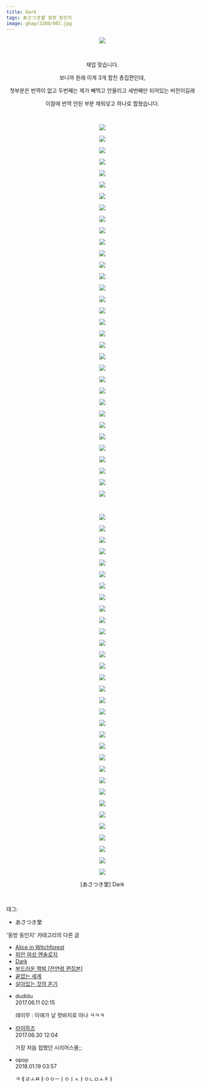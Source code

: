 ```yaml
---
title: Dark
tags: あさつき堂 동방_동인지
image: ghap/3280/001.jpg
---
```

<div class="article">
<p style="text-align: center; clear: none; float: none;"><img src="{{ site.nasurl }}/ghap/3280/001.jpg"/></p>
<p style="text-align: center; clear: none; float: none;"><br/></p>
<p style="text-align: center; clear: none; float: none;">재업 맞습니다.</p>
<p style="text-align: center; clear: none; float: none;">보니까 원래 이게 3개 합친 총집편인데,</p>
<p style="text-align: center; clear: none; float: none;">첫부분은 번역이 없고 두번째는 제가 빼먹고 안올리고 세번째만 되어있는 버전이길래</p>
<p style="text-align: center; clear: none; float: none;">이참에 번역 안된 부분 채워넣고 하나로 합쳤습니다.</p>
<p style="text-align: center; clear: none; float: none;"><br/></p>
<p style="text-align: center; clear: none; float: none;"><img src="{{ site.nasurl }}/ghap/3280/002.jpg"/></p>
<p style="text-align: center; clear: none; float: none;"><img src="{{ site.nasurl }}/ghap/3280/003.jpg"/></p>
<p style="text-align: center; clear: none; float: none;"><img src="{{ site.nasurl }}/ghap/3280/004.jpg"/></p>
<p style="text-align: center; clear: none; float: none;"><img src="{{ site.nasurl }}/ghap/3280/005.jpg"/></p>
<p style="text-align: center; clear: none; float: none;"><img src="{{ site.nasurl }}/ghap/3280/006.jpg"/></p>
<p style="text-align: center; clear: none; float: none;"><img src="{{ site.nasurl }}/ghap/3280/007.jpg"/></p>
<p style="text-align: center; clear: none; float: none;"><img src="{{ site.nasurl }}/ghap/3280/008.jpg"/></p>
<p style="text-align: center; clear: none; float: none;"><img src="{{ site.nasurl }}/ghap/3280/009.jpg"/></p>
<p style="text-align: center; clear: none; float: none;"><img src="{{ site.nasurl }}/ghap/3280/010.jpg"/></p>
<p style="text-align: center; clear: none; float: none;"><img src="{{ site.nasurl }}/ghap/3280/011.jpg"/></p>
<p style="text-align: center; clear: none; float: none;"><img src="{{ site.nasurl }}/ghap/3280/012.jpg"/></p>
<p style="text-align: center; clear: none; float: none;"><img src="{{ site.nasurl }}/ghap/3280/013.jpg"/></p>
<p style="text-align: center; clear: none; float: none;"><img src="{{ site.nasurl }}/ghap/3280/014.jpg"/></p>
<p style="text-align: center; clear: none; float: none;"><img src="{{ site.nasurl }}/ghap/3280/015.jpg"/></p>
<p style="text-align: center; clear: none; float: none;"><img src="{{ site.nasurl }}/ghap/3280/016.jpg"/></p>
<p style="text-align: center; clear: none; float: none;"><img src="{{ site.nasurl }}/ghap/3280/017.jpg"/></p>
<p style="text-align: center; clear: none; float: none;"><img src="{{ site.nasurl }}/ghap/3280/018.jpg"/></p>
<p style="text-align: center; clear: none; float: none;"><img src="{{ site.nasurl }}/ghap/3280/019.jpg"/></p>
<p style="text-align: center; clear: none; float: none;"><img src="{{ site.nasurl }}/ghap/3280/020.jpg"/></p>
<p style="text-align: center; clear: none; float: none;"><img src="{{ site.nasurl }}/ghap/3280/021.jpg"/></p>
<p style="text-align: center; clear: none; float: none;"><img src="{{ site.nasurl }}/ghap/3280/022.jpg"/></p>
<p style="text-align: center; clear: none; float: none;"><img src="{{ site.nasurl }}/ghap/3280/023.jpg"/></p>
<p style="text-align: center; clear: none; float: none;"><img src="{{ site.nasurl }}/ghap/3280/024.jpg"/></p>
<p style="text-align: center; clear: none; float: none;"><img src="{{ site.nasurl }}/ghap/3280/025.jpg"/></p>
<p style="text-align: center; clear: none; float: none;"><img src="{{ site.nasurl }}/ghap/3280/026.jpg"/></p>
<p style="text-align: center; clear: none; float: none;"><img src="{{ site.nasurl }}/ghap/3280/027.jpg"/></p>
<p style="text-align: center; clear: none; float: none;"><img src="{{ site.nasurl }}/ghap/3280/028.jpg"/></p>
<p style="text-align: center; clear: none; float: none;"><img src="{{ site.nasurl }}/ghap/3280/029.jpg"/></p>
<p style="text-align: center; clear: none; float: none;"><img src="{{ site.nasurl }}/ghap/3280/030.jpg"/></p>
<p style="text-align: center; clear: none; float: none;"><img src="{{ site.nasurl }}/ghap/3280/031.jpg"/></p>
<p style="text-align: center; clear: none; float: none;"><img src="{{ site.nasurl }}/ghap/3280/032.jpg"/></p>
<p style="text-align: center; clear: none; float: none;"><img src="{{ site.nasurl }}/ghap/3280/033.jpg"/></p>
<p style="text-align: center; clear: none; float: none;"><img src="{{ site.nasurl }}/ghap/3280/034.jpg"/></p>
<p style="text-align: center; clear: none; float: none;"><br/></p>
<p style="text-align: center; clear: none; float: none;"><img src="{{ site.nasurl }}/ghap/3280/035.jpg"/></p>
<p style="text-align: center; clear: none; float: none;"><img src="{{ site.nasurl }}/ghap/3280/036.jpg"/></p>
<p style="text-align: center; clear: none; float: none;"><img src="{{ site.nasurl }}/ghap/3280/037.jpg"/></p>
<p style="text-align: center; clear: none; float: none;"><img src="{{ site.nasurl }}/ghap/3280/038.jpg"/></p>
<p style="text-align: center; clear: none; float: none;"><img src="{{ site.nasurl }}/ghap/3280/039.jpg"/></p>
<p style="text-align: center; clear: none; float: none;"><img src="{{ site.nasurl }}/ghap/3280/040.jpg"/></p>
<p style="text-align: center; clear: none; float: none;"><img src="{{ site.nasurl }}/ghap/3280/041.jpg"/></p>
<p style="text-align: center; clear: none; float: none;"><img src="{{ site.nasurl }}/ghap/3280/042.jpg"/></p>
<p style="text-align: center; clear: none; float: none;"><img src="{{ site.nasurl }}/ghap/3280/043.jpg"/></p>
<p style="text-align: center; clear: none; float: none;"><img src="{{ site.nasurl }}/ghap/3280/044.jpg"/></p>
<p style="text-align: center; clear: none; float: none;"><img src="{{ site.nasurl }}/ghap/3280/045.jpg"/></p>
<p style="text-align: center; clear: none; float: none;"><img src="{{ site.nasurl }}/ghap/3280/046.jpg"/></p>
<p style="text-align: center; clear: none; float: none;"><img src="{{ site.nasurl }}/ghap/3280/047.jpg"/></p>
<p style="text-align: center; clear: none; float: none;"><img src="{{ site.nasurl }}/ghap/3280/048.jpg"/></p>
<p style="text-align: center; clear: none; float: none;"><img src="{{ site.nasurl }}/ghap/3280/049.jpg"/></p>
<p style="text-align: center; clear: none; float: none;"><img src="{{ site.nasurl }}/ghap/3280/050.jpg"/></p>
<p style="text-align: center; clear: none; float: none;"><img src="{{ site.nasurl }}/ghap/3280/051.jpg"/></p>
<p style="text-align: center; clear: none; float: none;"><img src="{{ site.nasurl }}/ghap/3280/052.jpg"/></p>
<p style="text-align: center; clear: none; float: none;"><img src="{{ site.nasurl }}/ghap/3280/053.jpg"/></p>
<p style="text-align: center; clear: none; float: none;"><img src="{{ site.nasurl }}/ghap/3280/054.jpg"/></p>
<p style="text-align: center; clear: none; float: none;"><img src="{{ site.nasurl }}/ghap/3280/055.jpg"/></p>
<p style="text-align: center; clear: none; float: none;"><img src="{{ site.nasurl }}/ghap/3280/056.jpg"/></p>
<p style="text-align: center; clear: none; float: none;"><img src="{{ site.nasurl }}/ghap/3280/057.jpg"/></p>
<p style="text-align: center; clear: none; float: none;"><img src="{{ site.nasurl }}/ghap/3280/058.jpg"/></p>
<p style="text-align: center; clear: none; float: none;"><img src="{{ site.nasurl }}/ghap/3280/059.jpg"/></p>
<p style="text-align: center; clear: none; float: none;"><img src="{{ site.nasurl }}/ghap/3280/060.jpg"/></p>
<p style="text-align: center; clear: none; float: none;"><img src="{{ site.nasurl }}/ghap/3280/061.jpg"/></p>
<p style="text-align: center; clear: none; float: none;"><img src="{{ site.nasurl }}/ghap/3280/062.jpg"/></p>
<p style="text-align: center; clear: none; float: none;"><img src="{{ site.nasurl }}/ghap/3280/063.jpg"/></p>
<p style="text-align: center; clear: none; float: none;"><img src="{{ site.nasurl }}/ghap/3280/064.jpg"/></p>
<p style="text-align: center; clear: none; float: none;"><img src="{{ site.nasurl }}/ghap/3280/065.jpg"/></p>
<p style="text-align: center; clear: none; float: none;"><img src="{{ site.nasurl }}/ghap/3280/066.jpg"/></p>
<p style="text-align: center; clear: none; float: none;">[あさつき堂] Dark</p>
<p><br/></p>
</div><div class="tagTrail">
<p>태그: </p>
<ul>
<li>あさつき堂</li>
</ul>
</div><div class="another">
<p>'동방 동인지' 카테고리의 다른 글</p>
<ul>
<li><a href="/2017-05-23-ghap_3283">Alice in Witchforest</a></li>
<li><a href="/2017-05-23-ghap_3282">피안 여성 엔솔로지</a></li>
<li><a href="/2017-05-23-ghap_3280">Dark</a></li>
<li><a href="/2017-05-23-ghap_3278">부드러운 맥박 [전연령 편집본]</a></li>
<li><a href="/2017-05-23-ghap_3277">끝없는 세계</a></li>
<li><a href="/2017-05-23-ghap_3276">살아있는 것의 온기</a></li>
</ul>
</div><div class="cb_module cb_fluid">
<div class="cb_wrt cb_profile">
<div class="comment">
<ul>
<li class="cb_thumb_off" id="comment15010349">
<div class="cb_comment_area">
<div class="cb_info_area">
<div class="cb_section">
<span class="cb_nick_name">dudidu</span>
</div>
<div class="cb_section">
<span class="cb_date">2017.06.11 02:15 </span>
</div>
</div>
<div class="cb_dsc_comment">
<p class="cb_dsc">
											레이무 : 이애가 날 핫바지로 아나 ㅋㅋㅋ
										</p>
</div>
</div></li>
<li class="cb_thumb_off" id="comment15025859">
<div class="cb_comment_area">
<div class="cb_info_area">
<div class="cb_section">
<span class="cb_nick_name"> <a href="http://`" onclick="return openLinkInNewWindow(this)">라이하즈</a></span>
</div>
<div class="cb_section">
<span class="cb_date">2017.06.30 12:04 </span>
</div>
</div>
<div class="cb_dsc_comment">
<p class="cb_dsc">
											가장 처음 접했던 시리어스물;;
										</p>
</div>
</div></li>
<li class="cb_thumb_off" id="comment15177607">
<div class="cb_comment_area">
<div class="cb_info_area">
<div class="cb_section">
<span class="cb_nick_name">opop</span>
</div>
<div class="cb_section">
<span class="cb_date">2018.01.19 03:57 </span>
</div>
</div>
<div class="cb_dsc_comment">
<p class="cb_dsc">
											ㅋㅔㄹㅗㅉㅑㅇㅇㅡㅣㅇㅣㅅㅏㅇㄴㅁㅗㅈㅏ
										</p>
</div>
</div></li>
</ul>
</div>
</div><!-- commentList close -->
</div>